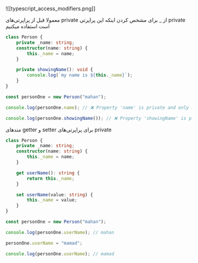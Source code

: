 ![[typescript_access_modifiers.png]]


معمولا قبل از پراپرتی‌های private از _ برای مشخص کردن اینکه این پراپرتی private است استفاده میکنیم
```ts
class Person {
    private _name: string;
    constructor(name: string) {
        this._name = name;
    }

    private showingName(): void {
        console.log(`my name is ${this._name}`);
    }  
}

const personOne = new Person("mahan");

console.log(personOne.name); // ❌ Property 'name' is private and only accessible within class 'Person'

console.log(personOne.showingName()); // ❌ Property 'showingName' is private and only accessible within class 'Person'
```

متدهای getter و setter برای پراپرتی‌های private
```ts
class Person {
    private _name: string;
    constructor(name: string) {
        this._name = name;
    }

    get userName(): string {
        return this._name;
    } 

    set userName(value: string) {
        this._name = value;
    } 
}

const personOne = new Person("mahan");

console.log(personOne.userName); // mahan

personOne.userName = "mamad";

console.log(personOne.userName); // mamad
```



